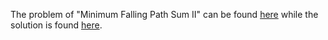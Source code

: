 The problem of "Minimum Falling Path Sum II" can be found [here](https://leetcode.com/problems/minimum-falling-path-sum-ii/) while the solution is found [here](https://github.com/aurimas13/Solutions-To-Problems/blob/main/LeetCode/Java%20Solutions/Minimum%20Falling%20Path%20Sum%20II/minimum.java).